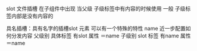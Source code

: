   slot  文件插槽   在子组件中出现
   当父级 子级标签中有内容的时候使用  一般 子级标签内部是没有内容的


 具名插槽：具有名字的插槽slot
 元素 可以有一个特殊的特性 name  近一步配置如何分发内容
父级别 具体标签 有slot 属性 ＝name
 子级别 slot 标签 有name 属性 ＝name


 
